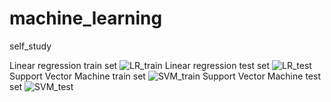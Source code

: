 # machine_learning
self_study

Linear regression train set
![LR_train](https://user-images.githubusercontent.com/29649841/60162094-68285480-982b-11e9-9686-fe942a3d811e.png)
Linear regression test set
![LR_test](https://user-images.githubusercontent.com/29649841/60162027-3fa05a80-982b-11e9-97a0-6b2a5e5dfdd7.png)
Support Vector Machine train set
![SVM_train](https://user-images.githubusercontent.com/29649841/60162145-82623280-982b-11e9-9d0c-08cfe2725184.png)
Support Vector Machine test set
![SVM_test](https://user-images.githubusercontent.com/29649841/60162151-85f5b980-982b-11e9-942c-e843b45c815b.png)
